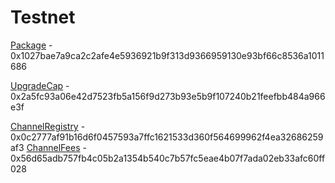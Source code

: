 # Testnet

[Package](https://testnet.suivision.xyz/package/0x1027bae7a9ca2c2afe4e5936921b9f313d9366959130e93bf66c8536a1011686) - 0x1027bae7a9ca2c2afe4e5936921b9f313d9366959130e93bf66c8536a1011686

[UpgradeCap](https://testnet.suivision.xyz/object/0x2a5fc93a06e42d7523fb5a156f9d273b93e5b9f107240b21feefbb484a966e3f) - 0x2a5fc93a06e42d7523fb5a156f9d273b93e5b9f107240b21feefbb484a966e3f

[ChannelRegistry](https://testnet.suivision.xyz/object/0x0c2777af91b16d6f0457593a7ffc1621533d360f564699962f4ea32686259af3) - 0x0c2777af91b16d6f0457593a7ffc1621533d360f564699962f4ea32686259af3
[ChannelFees](https://testnet.suivision.xyz/object/0x56d65adb757fb4c05b2a1354b540c7b57fc5eae4b07f7ada02eb33afc60ff028) - 0x56d65adb757fb4c05b2a1354b540c7b57fc5eae4b07f7ada02eb33afc60ff028
